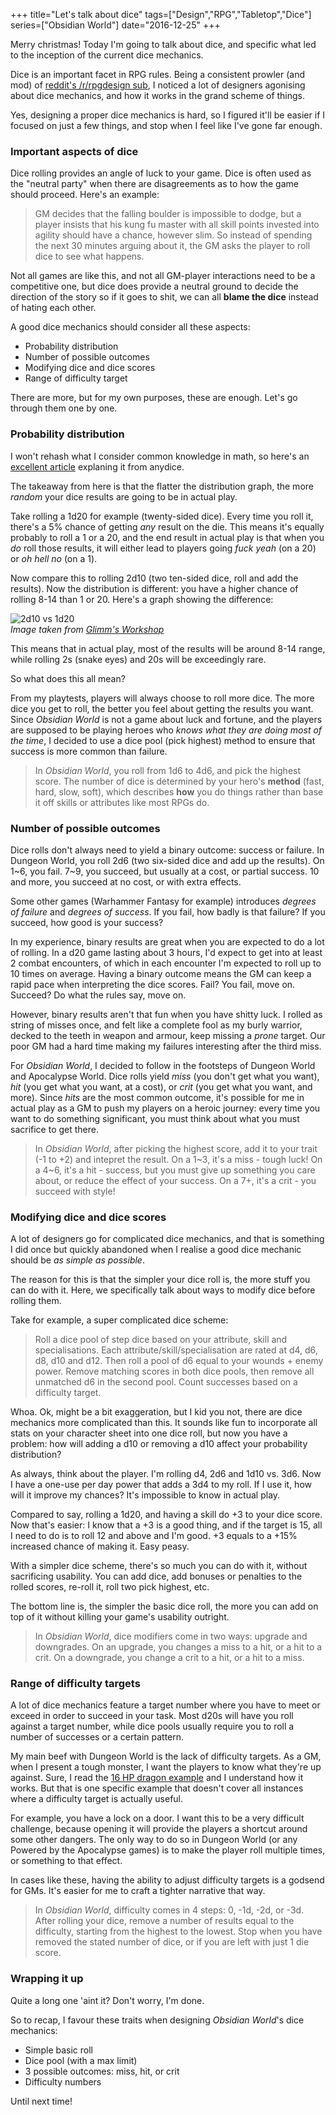 +++
title="Let's talk about dice"
tags=["Design","RPG","Tabletop","Dice"]
series=["Obsidian World"]
date="2016-12-25"
+++

Merry christmas! Today I'm going to talk about dice, and specific what led to the inception of the current dice mechanics.

<!--more-->

Dice is an important facet in RPG rules. Being a consistent prowler (and mod) of [reddit's /r/rpgdesign sub](https://www.reddit.com/r/rpgdesign), I noticed a lot of designers agonising about dice mechanics, and how it works in the grand scheme of things.

Yes, designing a proper dice mechanics is hard, so I figured it'll be easier if I focused on just a few things, and stop when I feel like I've gone far enough.

### Important aspects of dice

Dice rolling provides an angle of luck to your game. Dice is often used as the "neutral party" when there are disagreements as to how the game should proceed. Here's an example:

> GM decides that the falling boulder is impossible to dodge, but a player insists that his kung fu master with all skill points invested into agility should have a chance, however slim. So instead of spending the next 30 minutes arguing about it, the GM asks the player to roll dice to see what happens.

Not all games are like this, and not all GM-player interactions need to be a competitive one, but dice does provide a neutral ground to decide the direction of the story so if it goes to shit, we can all **blame the dice** instead of hating each other.

A good dice mechanics should consider all these aspects:

* Probability distribution
* Number of possible outcomes
* Modifying dice and dice scores
* Range of difficulty target

There are more, but for my own purposes, these are enough. Let's go through them one by one.

### Probability distribution

I won't rehash what I consider common knowledge in math, so here's an [excellent article](http://anydice.com/articles/three-basic-distributions/) explaning it from anydice.

The takeaway from here is that the flatter the distribution graph, the more _random_ your dice results are going to be in actual play.

Take rolling a 1d20 for example (twenty-sided dice). Every time you roll it, there's a 5% chance of getting _any_ result on the die. This means it's equally probably to roll a 1 or a 20, and the end result in actual play is that when you _do_ roll those results, it will either lead to players going _fuck yeah_ (on a 20) or _oh hell no_ (on a 1).

Now compare this to rolling 2d10 (two ten-sided dice, roll and add the results). Now the distribution is different: you have a higher chance of rolling 8-14 than 1 or 20. Here's a graph showing the difference:

![2d10 vs 1d20](https://glimmthegnome.files.wordpress.com/2011/08/1d20_vs_2d10.png)<br>_Image taken from [Glimm's Workshop](https://glimmsworkshop.com/2011/08/22/core-mechanics-randomization/)_

This means that in actual play, most of the results will be around 8-14 range, while rolling 2s (snake eyes) and 20s will be exceedingly rare.

So what does this all mean?

From my playtests, players will always choose to roll more dice. The more dice you get to roll, the better you feel about getting the results you want. Since _Obsidian World_ is not a game about luck and fortune, and the players are supposed to be playing heroes who _knows what they are doing most of the time_, I decided to use a dice pool (pick highest) method to ensure that success is more common than failure.

> In _Obsidian World_, you roll from 1d6 to 4d6, and pick the highest score. The number of dice is determined by your hero's **method** (fast, hard, slow, soft), which describes **how** you do things rather than base it off skills or attributes like most RPGs do.

### Number of possible outcomes

Dice rolls don't always need to yield a binary outcome: success or failure. In Dungeon World, you roll 2d6 (two six-sided dice and add up the results). On 1~6, you fail. 7~9, you succeed, but usually at a cost, or partial success. 10 and more, you succeed at no cost, or with extra effects.

Some other games (Warhammer Fantasy for example) introduces _degrees of failure_ and _degrees of success_. If you fail, how badly is that failure? If you succeed, how good is your success?

In my experience, binary results are great when you are expected to do a lot of rolling. In a d20 game lasting about 3 hours, I'd expect to get into at least 2 combat encounters, of which in each encounter I'm expected to roll up to 10 times on average. Having a binary outcome means the GM can keep a rapid pace when interpreting the dice scores. Fail? You fail, move on. Succeed? Do what the rules say, move on.

However, binary results aren't that fun when you have shitty luck. I rolled as string of misses once, and felt like a complete fool as my burly warrior, decked to the teeth in weapon and armour, keep missing a _prone_ target. Our poor GM had a hard time making my failures interesting after the third miss.

For _Obsidian World_, I decided to follow in the footsteps of Dungeon World and Apocalypse World. Dice rolls yield _miss_ (you don't get what you want), _hit_ (you get what you want, at a cost), or _crit_ (you get what you want, and more). Since _hits_ are the most common outcome, it's possible for me in actual play as a GM to push my players on a heroic journey: every time you want to do something significant, you must think about what you must sacrifice to get there.

> In _Obsidian World_, after picking the highest score, add it to your trait (-1 to +2) and intepret the result. On a 1~3, it's a miss - tough luck! On a 4~6, it's a hit - success, but you must give up something you care about, or reduce the effect of your success. On a 7+, it's a crit - you succeed with style!

### Modifying dice and dice scores

A lot of designers go for complicated dice mechanics, and that is something I did once but quickly abandoned when I realise a good dice mechanic should be _as simple as possible_.

The reason for this is that the simpler your dice roll is, the more stuff you can do with it. Here, we specifically talk about ways to modify dice before rolling them.

Take for example, a super complicated dice scheme:

> Roll a dice pool of step dice based on your attribute, skill and specialisations. Each attribute/skill/specialisation are rated at d4, d6, d8, d10 and d12. Then roll a pool of d6 equal to your wounds + enemy power. Remove matching scores in both dice pools, then remove all unmatched d6 in the second pool. Count successes based on a difficulty target.

Whoa. Ok, might be a bit exaggeration, but I kid you not, there are dice mechanics more complicated than this. It sounds like fun to incorporate all stats on your character sheet into one dice roll, but now you have a problem: how will adding a d10 or removing a d10 affect your probability distribution?

As always, think about the player. I'm rolling d4, 2d6 and 1d10 vs. 3d6. Now I have a one-use per day power that adds a 3d4 to my roll. If I use it, how will it improve my chances? It's impossible to know in actual play.

Compared to say, rolling a 1d20, and having a skill do +3 to your dice score. Now that's easier: I know that a +3 is a good thing, and if the target is 15, all I need to do is to roll 12 and above and I'm good. +3 equals to a +15% increased chance of making it. Easy peasy.

With a simpler dice scheme, there's so much you can do with it, without sacrificing usability. You can add dice, add bonuses or penalties to the rolled scores, re-roll it, roll two pick highest, etc.

The bottom line is, the simpler the basic dice roll, the more you can add on top of it without killing your game's usability outright.

> In _Obsidian World_, dice modifiers come in two ways: upgrade and downgrades. On an upgrade, you changes a miss to a hit, or a hit to a crit. On a downgrade, you change a crit to a hit, or a hit to a miss.

### Range of difficulty targets

A lot of dice mechanics feature a target number where you have to meet or exceed in order to succeed in your task. Most d20s will have you roll against a target number, while dice pools usually require you to roll a number of successes or a certain pattern.

My main beef with Dungeon World is the lack of difficulty targets. As a GM, when I present a tough monster, I want the players to know what they're up against. Sure, I read the [16 HP dragon example](https://www.reddit.com/r/gametales/comments/29tfyg/dungeon_world_scariest_monster_ever_16_hp/?st=ix49xjcx&sh=5cc68477) and I understand how it works. But that is one specific example that doesn't cover all instances where a difficulty target is actually useful.

For example, you have a lock on a door. I want this to be a very difficult challenge, because opening it will provide the players a shortcut around some other dangers. The only way to do so in Dungeon World (or any Powered by the Apocalypse games) is to make the player roll multiple times, or something to that effect.

In cases like these, having the ability to adjust difficulty targets is a godsend for GMs. It's easier for me to craft a tighter narrative that way.

> In _Obsidian World_, difficulty comes in 4 steps: 0, -1d, -2d, or -3d. After rolling your dice, remove a number of results equal to the difficulty, starting from the highest to the lowest. Stop when you have removed the stated number of dice, or if you are left with just 1 die score.

### Wrapping it up

Quite a long one 'aint it? Don't worry, I'm done.

So to recap, I favour these traits when designing _Obsidian World_'s dice mechanics:

* Simple basic roll
* Dice pool (with a max limit)
* 3 possible outcomes: miss, hit, or crit
* Difficulty numbers

Until next time!